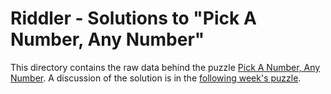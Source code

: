 # Riddler - Solutions to "Pick A Number, Any Number"

This directory contains the raw data behind the puzzle [Pick A Number, Any Number](https://fivethirtyeight.com/features/pick-a-number-any-number/). A discussion of the solution is in the [following week's puzzle](https://fivethirtyeight.com/features/is-this-bathroom-occupied/).
